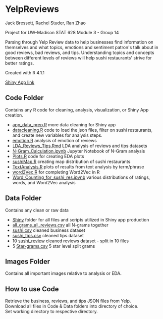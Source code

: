 # YelpReviews
Jack Bressett, Rachel Studer, Ran Zhao

Project for UW-Madison STAT 628 Module 3 - Group 14

Parsing through Yelp Review data to help businesses find information on themselves and what topics, emotions and sentiment patron's talk about in good reviews, bad reviews, and tips. Understanding topics and concepts between different levels of reviews will help sushi restaurants' strive for better ratings.

Created with R 4.1.1

[Shiny App link](https://rstuder9090.shinyapps.io/ShinyYelp/)

## Code Folder
Contains any R code for cleaning, analysis, visualization, or Shiny App creation.
- [app_data_prep.R](Code/app_data_prep.R) more data cleaning for Shiny app
- [datacleaning.R](Code/datacleaning.R) code to load the json files, filter on sushi restaurants, and create new variables for analysis steps.
- [emotion.R](Code/emotion.R) analysis of emotion of reviews
- [LDA_Reviews_Tips.Rmd](Code/LDA_Reviews_Tips.Rmd) LDA analysis of reviews and tips datasets
- [N-Gram_Calculation.ipynb](Code/N-Gram_Calculation.ipynb) Jupyter Notebook of N-Gram analysis
- [Plots.R](Code/Plots.R) code for creating EDA plots
- [sushiMap.R](Code/sushiMap.R) creating map distribution of sushi restaurants
- [TextAnalysis.R](Code/TextAnalysis.R) plots of results from text analysis by term/phrase
- [word2Vec.R](Code/word2Vec.R) for completing Word2Vec in R
- [Word_Counting_for_sushi_res.ipynb](Code/Word_Counting_for_sushi_res.ipynb) various distributions of ratings, words, and Word2Vec analysis


## Data Folder
Contains any clean or raw data
- [Shiny](Data/Shiny/) folder for all files and scripts utilized in Shiny app production
- [all_grams_all_reviews.csv](Data/all_grams_all_reviews.csv) all N-grams together
- [sushi.csv](Data/sushi.csv) cleaned business dataset
- [sushi_tips.csv](Data/sushi_tips.csv) cleaned tips dataset
- 10 [sushi_review](Data/sushi_review-1.csv) cleaned reviews dataset - split in 10 files
- 5 [Star-grams.csv](Data/1-Star-grams.csv) 5 star level split grams


## Images Folder
Contains all important images relative to analysis or EDA.


## How to use Code
Retrieve the business, reviews, and tips JSON files from Yelp.\
Download all files in Code & Data folders into directory of choice. \
Set working directory to respective directory.
